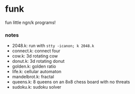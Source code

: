 # funk
fun little ngn/k programs!

### notes
- 2048.k: run with `stty -icanon; k 2048.k`
- connect.k: connect four
- cow.k: 3d rotating cow
- donut.k: 3d rotating donut
- golden.k: golden ratio
- life.k: cellular automaton
- mandelbrot.k: fractal
- queens.k: 8 queens on an 8x8 chess board with no threats
- sudoku.k: sudoku solver
